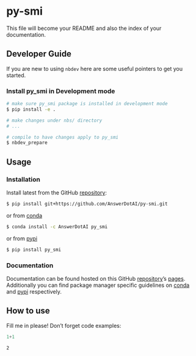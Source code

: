 # py-smi

<!-- WARNING: THIS FILE WAS AUTOGENERATED! DO NOT EDIT! -->

This file will become your README and also the index of your
documentation.

## Developer Guide

If you are new to using `nbdev` here are some useful pointers to get you
started.

### Install py_smi in Development mode

``` sh
# make sure py_smi package is installed in development mode
$ pip install -e .

# make changes under nbs/ directory
# ...

# compile to have changes apply to py_smi
$ nbdev_prepare
```

## Usage

### Installation

Install latest from the GitHub
[repository](https://github.com/AnswerDotAI/py-smi):

``` sh
$ pip install git+https://github.com/AnswerDotAI/py-smi.git
```

or from [conda](https://anaconda.org/AnswerDotAI/py-smi)

``` sh
$ conda install -c AnswerDotAI py_smi
```

or from [pypi](https://pypi.org/project/py-smi/)

``` sh
$ pip install py_smi
```

### Documentation

Documentation can be found hosted on this GitHub
[repository](https://github.com/AnswerDotAI/py-smi)’s
[pages](https://AnswerDotAI.github.io/py-smi/). Additionally you can
find package manager specific guidelines on
[conda](https://anaconda.org/AnswerDotAI/py-smi) and
[pypi](https://pypi.org/project/py-smi/) respectively.

## How to use

Fill me in please! Don’t forget code examples:

``` python
1+1
```

    2
